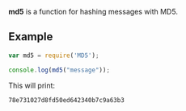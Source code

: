 **md5** is a function for hashing messages with MD5.

## Example

```javascript
var md5 = require('MD5');

console.log(md5("message"));
```

This will print:

```
78e731027d8fd50ed642340b7c9a63b3
```
